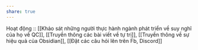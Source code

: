 ```yaml
---
share: true
---
```

Hoạt động :: [[Khảo sát những người thực hành ngành phát triển về suy nghĩ của họ về QC]], [[Truyền thông các bài viết về tự trị]], [[Truyền thông về sự hiệu quả của Obsidian]], [[Đặt các câu hỏi lên trên Fb, Discord]]